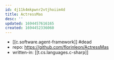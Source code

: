 ```yaml
---
id: 4j11k4mkpwnr2vtjhoiim4d
title: ActressMas
desc: ''
updated: 1694457616165
created: 1694452336060
---
```


- [[c.software.agent-framework]] #dead
- repo: https://github.com/florinleon/ActressMas
- written-in: [[t.cs.languages.c-sharp]]